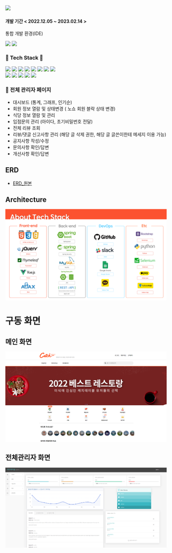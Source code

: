 <img src="https://capsule-render.vercel.app/api?type=waving&color=auto&height=200&section=header&text=catchTable&fontSize=90" />

<h4> 개발 기간 < 2022.12.05 ~ 2023.02.14 > </h4>
	
통합 개발 환경(IDE)
<div align="LEFT">
	<img src="https://img.shields.io/badge/IntelliJIDEA-000000?style=flat&logo=INTELLIJIDEA&logoColor=white" />
	<img src="https://img.shields.io/badge/Visual Studio Code-007ACC?style=flat&logo=Visual Studio Code&logoColor=white" />
</div>

<div align="LEFT">
	<h3> 🌈 Tech Stack 🌈 </h3>
	<img src="https://img.shields.io/badge/Java-007396?style=flat&logo=Java&logoColor=white" />
	<img src="https://img.shields.io/badge/HTML5-E34F26?style=flat&logo=HTML5&logoColor=white" />
	<img src="https://img.shields.io/badge/CSS3-1572B6?style=flat&logo=CSS3&logoColor=white" />
	<img src="https://img.shields.io/badge/JavaScript-lightgrey?style=flat&logo=JavaScript&logoColor=#F7DF1E" />
	<img src="https://img.shields.io/badge/jQuery-blueviolet?style=flat&logo=jQuery&logoColor=#0769AD" />
	<img src="https://img.shields.io/badge/Thymeleaf-green?style=flat&logo=Thymeleaf&logoColor=#005F0F" />
	<img src="https://img.shields.io/badge/Vue.js-yellowgreen?style=flat&logo=Vue.js&logoColor=#4FC08D" />
	<img src="https://img.shields.io/badge/ajax-007396?style=flat&logo=ajax&logoColor=white" />
	<br>
	<img src="https://img.shields.io/badge/Spring Boot-yellow?style=flat&logo=Spring Boot&logoColor=#6DB33F" />
	<img src="https://img.shields.io/badge/MySQL-9cf?style=flat&logo=MySQL&logoColor=#4479A1" />
	<img src="https://img.shields.io/badge/Spring Security -6DB33F?style=flat&logo=Spring Security&logoColor=white" />
  	<img src="https://img.shields.io/badge/JPA_Hibernate -59666C?style=flat&logo=Hibernate&logoColor=white" />
	<img src="https://img.shields.io/badge/KakaoAPI -FFCD00?style=flat&logo=Kakao&logoColor=brown" />	
</div>


### 👤 전체 관리자 페이지
- 대시보드 (통계, 그래프, 인기순)
- 회원 정보 열람 및 상태변경 ( 노쇼 회원 블락 상태 변경)
- 식당 정보 열람 및 관리
- 입점문의 관리 (아이다, 초기비밀번호 전달)
- 전체 리뷰 조회
- 리뷰/댓글 신고사항 관리 (해당 글 삭제 권한, 해당 글 글쓴이한테 메세지 이용 가능)
- 공지사항 작성/수정
- 문의사항 확인/답변
- 개선사항 확인/답변


## ERD
* [ERD_원본](https://github.com/ghdwhd0302/catchMind/blob/main/src/main/resources/static/images/erd11.png?raw=true)
	
## Architecture
![image](https://github.com/ghdwhd0302/catchMind/blob/main/src/main/resources/static/images/tech.png?raw=true)	

# 구동 화면
## 메인 화면
![image](https://github.com/ghdwhd0302/catchMind/blob/main/src/main/resources/static/images/index.png?raw=true)

## 전체관리자 화면
![image](https://github.com/ghdwhd0302/catchMind/blob/main/src/main/resources/static/images/admin.png?raw=true)
